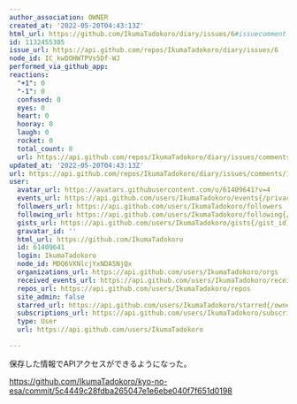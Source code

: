 ```yaml
---
author_association: OWNER
created_at: '2022-05-20T04:43:13Z'
html_url: https://github.com/IkumaTadokoro/diary/issues/6#issuecomment-1132455305
id: 1132455305
issue_url: https://api.github.com/repos/IkumaTadokoro/diary/issues/6
node_id: IC_kwDOHWTPVs5Df-WJ
performed_via_github_app: 
reactions:
  "+1": 0
  "-1": 0
  confused: 0
  eyes: 0
  heart: 0
  hooray: 0
  laugh: 0
  rocket: 0
  total_count: 0
  url: https://api.github.com/repos/IkumaTadokoro/diary/issues/comments/1132455305/reactions
updated_at: '2022-05-20T04:43:13Z'
url: https://api.github.com/repos/IkumaTadokoro/diary/issues/comments/1132455305
user:
  avatar_url: https://avatars.githubusercontent.com/u/61409641?v=4
  events_url: https://api.github.com/users/IkumaTadokoro/events{/privacy}
  followers_url: https://api.github.com/users/IkumaTadokoro/followers
  following_url: https://api.github.com/users/IkumaTadokoro/following{/other_user}
  gists_url: https://api.github.com/users/IkumaTadokoro/gists{/gist_id}
  gravatar_id: ''
  html_url: https://github.com/IkumaTadokoro
  id: 61409641
  login: IkumaTadokoro
  node_id: MDQ6VXNlcjYxNDA5NjQx
  organizations_url: https://api.github.com/users/IkumaTadokoro/orgs
  received_events_url: https://api.github.com/users/IkumaTadokoro/received_events
  repos_url: https://api.github.com/users/IkumaTadokoro/repos
  site_admin: false
  starred_url: https://api.github.com/users/IkumaTadokoro/starred{/owner}{/repo}
  subscriptions_url: https://api.github.com/users/IkumaTadokoro/subscriptions
  type: User
  url: https://api.github.com/users/IkumaTadokoro

---
```

保存した情報でAPIアクセスができるようになった。

https://github.com/IkumaTadokoro/kyo-no-esa/commit/5c4449c28fdba265047e1e6ebe040f7f651d0198
